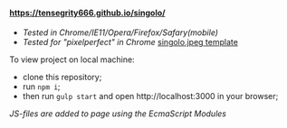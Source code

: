 #### https://tensegrity666.github.io/singolo/

* _Tested in Chrome/IE11/Opera/Firefox/Safary(mobile)_
* _Tested for "pixelperfect" in Chrome_ [singolo.jpeg template](https://github.com/rolling-scopes-school/tasks/blob/master/tasks/markups/level-2/singolo/singolo.jpg)

To view project on local machine:
* clone this repository;
* run ``npm i``;
* then run ``gulp start`` and open http://localhost:3000 in your browser;


_JS-files are added to page using the EcmaScript Modules_
